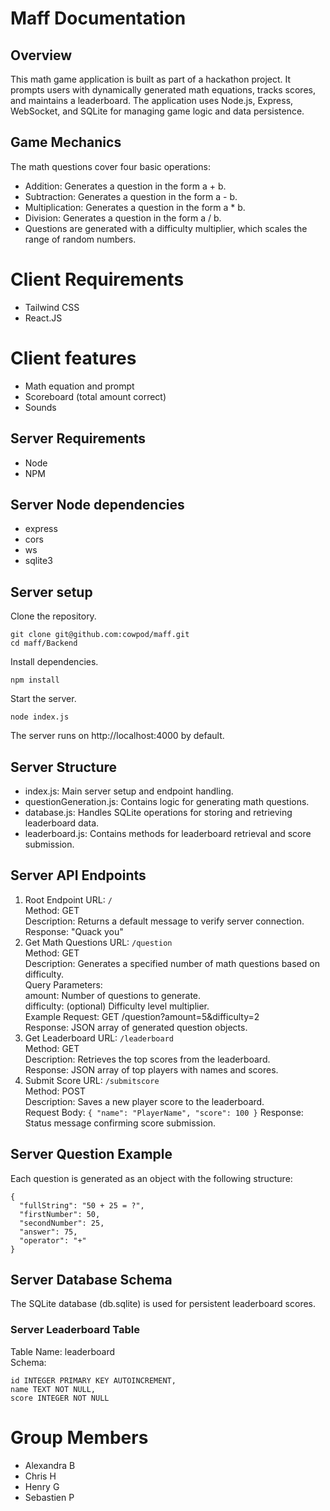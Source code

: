 # Maff Documentation

## Overview

This math game application is built as part of a hackathon project. It prompts users with dynamically generated math equations, tracks scores, and maintains a leaderboard. The application uses Node.js, Express, WebSocket, and SQLite for managing game logic and data persistence.

## Game Mechanics

The math questions cover four basic operations:
- Addition: Generates a question in the form a + b.
- Subtraction: Generates a question in the form a - b.
- Multiplication: Generates a question in the form a * b.
- Division: Generates a question in the form a / b.
- Questions are generated with a difficulty multiplier, which scales the range of random numbers.

# Client Requirements

- Tailwind CSS
- React.JS

# Client features

- Math equation and prompt
- Scoreboard (total amount correct)
- Sounds

## Server Requirements
- Node
- NPM

## Server Node dependencies
- express 
- cors
- ws
- sqlite3

## Server setup

Clone the repository.
```
git clone git@github.com:cowpod/maff.git
cd maff/Backend
```

Install dependencies.
```
npm install
```

Start the server.
```
node index.js
```

The server runs on http://localhost:4000 by default.

## Server Structure

- index.js: Main server setup and endpoint handling.
- questionGeneration.js: Contains logic for generating math questions.
- database.js: Handles SQLite operations for storing and retrieving leaderboard data.
- leaderboard.js: Contains methods for leaderboard retrieval and score submission.

## Server API Endpoints

1. Root Endpoint
    URL: `/`\
    Method: GET\
    Description: Returns a default message to verify server connection.\
    Response: "Quack you"
2. Get Math Questions
    URL: `/question`\
    Method: GET\
    Description: Generates a specified number of math questions based on difficulty.\
    Query Parameters:\
    amount: Number of questions to generate.\
    difficulty: (optional) Difficulty level multiplier.\
    Example Request: GET /question?amount=5&difficulty=2\
    Response: JSON array of generated question objects.
3. Get Leaderboard
    URL: `/leaderboard`\
    Method: GET\
    Description: Retrieves the top scores from the leaderboard.\
    Response: JSON array of top players with names and scores.
4. Submit Score
    URL: `/submitscore`\
    Method: POST\
    Description: Saves a new player score to the leaderboard.\
    Request Body:
    ``
    {
    "name": "PlayerName",
    "score": 100
    }
    ``
    Response: Status message confirming score submission.

## Server Question Example

Each question is generated as an object with the following structure:
```
{
  "fullString": "50 + 25 = ?",
  "firstNumber": 50,
  "secondNumber": 25,
  "answer": 75,
  "operator": "+"
}
```

## Server Database Schema

The SQLite database (db.sqlite) is used for persistent leaderboard scores.

### Server Leaderboard Table
Table Name: leaderboard\
Schema:
```
id INTEGER PRIMARY KEY AUTOINCREMENT,
name TEXT NOT NULL,
score INTEGER NOT NULL
```

# Group Members

- Alexandra B
- Chris H
- Henry G
- Sebastien P
